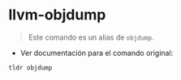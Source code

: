 # llvm-objdump

> Este comando es un alias de `objdump`.

- Ver documentación para el comando original:

`tldr objdump`
